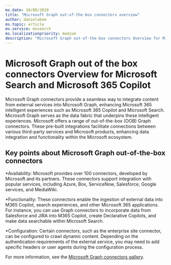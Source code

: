 ```yaml
---
ms.date: 10/08/2019
title: "Microsoft Graph out-of-the-box connectors overview"
author: danielabom
ms.topic: article
ms.service: mssearch
ms.localizationpriority: medium
description: "Microsoft Graph out-of-the-box connectors Overview for Microsoft Search and Microsoft 365 Copilot."
---
```

# Microsoft Graph out of the box connectors Overview for Microsoft Search and Microsoft 365 Copilot

Microsoft Graph connectors provide a seamless way to integrate content from external services into Microsoft Graph, enhancing Microsoft 365 intelligent experiences such as Microsoft 365 Copilot and Microsoft Search. Microsoft Graph serves as the data fabric that underpins these intelligent experiences.
Microsoft offers a range of out-of-the-box (OOB) Graph connectors. These pre-built integrations facilitate connections between various third-party services and Microsoft products, enhancing data integration and functionality within the Microsoft ecosystem.

## Key points about Microsoft Graph out-of-the-box connectors
*Availability: Microsoft provides over 100 connectors, developed by Microsoft and its partners. These connectors support integration with popular services, including Azure, Box, ServiceNow, Salesforce, Google services, and MediaWiki.

*Functionality: These connectors enable the ingestion of external data into M365 Copilot, search experiences, and other Microsoft 365 applications. For instance, you can use Graph connectors to incorporate data from Salesforce and JIRA into M365 Copilot, create Declarative Copilots, and make data searchable within Microsoft Search.

*Configuration: Certain connectors, such as the enterprise site connector, can be configured to crawl dynamic content. Depending on the authentication requirements of the external service, you may need to add specific headers or user agents during the configuration process.

For more information, see the [Microsoft Graph connectors gallery](https://learn.microsoft.com/en-us/microsoftsearch/connectors-gallery).

